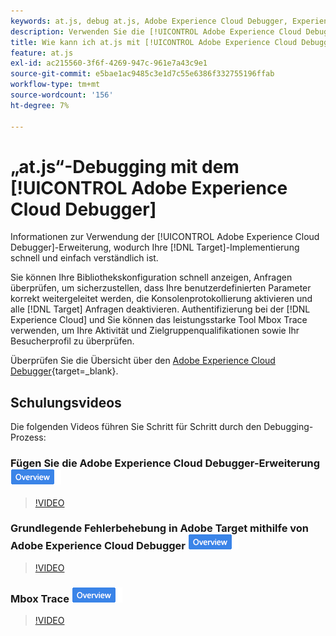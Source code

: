 ```yaml
---
keywords: at.js, debug at.js, Adobe Experience Cloud Debugger, Experience Cloud Debugger, Mbox Trace, Mbox Highlight, Debug, Debugging, $9
description: Verwenden Sie die [!UICONTROL Adobe Experience Cloud Debugger], um Ihre Bibliothekskonfiguration anzuzeigen, Anfragen zu untersuchen, die Konsolenprotokollierung zu aktivieren,  [!DNL Target] -Anfragen zu deaktivieren und vieles mehr.
title: Wie kann ich at.js mit [!UICONTROL Adobe Experience Cloud Debugger] debuggen?
feature: at.js
exl-id: ac215560-3f6f-4269-947c-961e7a43c9e1
source-git-commit: e5bae1ac9485c3e1d7c55e6386f332755196ffab
workflow-type: tm+mt
source-wordcount: '156'
ht-degree: 7%

---
```


# „at.js“-Debugging mit dem [!UICONTROL Adobe Experience Cloud Debugger]

Informationen zur Verwendung der [!UICONTROL Adobe Experience Cloud Debugger]-Erweiterung, wodurch Ihre [!DNL Target]-Implementierung schnell und einfach verständlich ist.

Sie können Ihre Bibliothekskonfiguration schnell anzeigen, Anfragen überprüfen, um sicherzustellen, dass Ihre benutzerdefinierten Parameter korrekt weitergeleitet werden, die Konsolenprotokollierung aktivieren und alle [!DNL Target] Anfragen deaktivieren. Authentifizierung bei der [!DNL Experience Cloud] und Sie können das leistungsstarke Tool Mbox Trace verwenden, um Ihre Aktivität und Zielgruppenqualifikationen sowie Ihr Besucherprofil zu überprüfen.

Überprüfen Sie die Übersicht über den [Adobe Experience Cloud Debugger](https://experienceleague.adobe.com/docs/experience-platform/debugger/home.html?lang=de){target=_blank}.

## Schulungsvideos

Die folgenden Videos führen Sie Schritt für Schritt durch den Debugging-Prozess:

### Fügen Sie die Adobe Experience Cloud Debugger-Erweiterung ![Übersichts-Badge) ](../../assets/overview.png)

>[!VIDEO](https://video.tv.adobe.com/v/23114/?quality=12)

### Grundlegende Fehlerbehebung in Adobe Target mithilfe von Adobe Experience Cloud Debugger ![Übersichts-Badge](../../assets/overview.png)

>[!VIDEO](https://video.tv.adobe.com/v/23115/?quality=12)

### Mbox Trace ![Übersichts-Badge](../../assets/overview.png)

>[!VIDEO](https://video.tv.adobe.com/v/23113/?quality=12)
